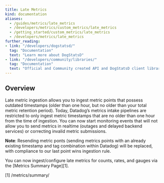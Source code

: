 ```yaml
---
title: Late Metrics
kind: documentation
aliases:
  - /guides/metrics/late_metrics
  - /developers/metrics/custom_metrics/late_metrics
  - /getting_started/custom_metrics/late_metrics
  - /developers/metrics/late_metrics
further_reading:
- link: "/developers/dogstatsd/"
  tag: "Documentation"
  text: "Learn more about DogStatsD"
- link: "/developers/community/libraries/"
  tag: "Documentation"
  text: "Official and Community created API and DogStatsD client libraries"
---
```


## Overview

Late metric ingestion allows you to ingest metric points that possess outdated timestamps (older than one hour, but no older than your total metric retention period). Today, Datadog’s metrics intake pipelines are restricted to only ingest metric timestamps that are no older than one hour from the time of ingestion. You can now start monitoring events that will not allow you to send metrics in realtime (outages and delayed backend services) or correcting invalid metric submissions.

**Note**: Resending metric ponts (sending metrics points with an already existing timestamp and tag combination within Datadog) will be replaced, with compliance to our last point wins ingestion rule.

You can now ingest/configure late metrics for counts, rates, and gauges via the [Metrics Summary Page][1].




[1] /metrics/summary/